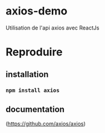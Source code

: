 # axios-demo
Utilisation de l'api axios avec ReactJs


# Reproduire

## installation

 ### ` npm install axios `
 
 
## documentation 

(https://github.com/axios/axios)
